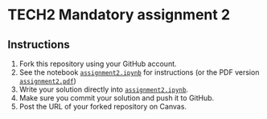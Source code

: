 # TECH2 Mandatory assignment 2

## Instructions

1.  Fork this repository using your GitHub account.
2.  See the notebook [`assignment2.ipynb`](assignment2.ipynb) for instructions (or the PDF version [`assignment2.pdf`](assignment2.pdf))
3.  Write your solution directly into [`assignment2.ipynb`](assignment2.ipynb).
4.  Make sure you commit your solution and push it to GitHub.
5.  Post the URL of your forked repository on Canvas.